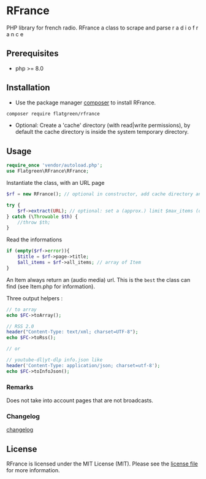 # RFrance

PHP library for french radio.
RFrance a class to scrape and parse r a d i o f r a n c e

## Prerequisites
- php >= 8.0

## Installation
- Use the package manager [composer](https://getcomposer.org/) to install RFrance.
```bash
composer require flatgreen/rfrance
```
- Optional: Create a 'cache' directory (with read|write permissions), by default the cache directory is inside the system temporary directory.

## Usage

```php
require_once 'vendor/autoload.php';
use Flatgreen\RFrance\RFrance;
```

Instantiate the class, with an URL page

```php
$rf = new RFrance(); // optional in constructor, add cache directory and cache duration for page, 1 day by default.

try {
    $rf->extract(URL); // optional: set a (approx.) limit $max_items (default: -1, all items)
} catch (\Throwable $th) {
    //throw $th;
}
```

Read the informations
```php
if (empty($rf->error)){
    $title = $rf->page->title;
    $all_items = $rf->all_items; // array of Item
}
```

An Item always return an (audio media) url. This is the `best` the class can find (see Item.php for information).

Three output helpers :

```php
// to array
echo $FC->toArray();

// RSS 2.0
header("Content-Type: text/xml; charset=UTF-8");
echo $FC->toRss();

// or

// youtube-dl|yt-dlp info.json like
header('Content-Type: application/json; charset=utf-8');
echo $FC->toInfoJson();
```

### Remarks
Does not take into account pages that are not broadcasts.

### Changelog
[changelog](/CHANGELOG.md)

## License
RFrance is licensed under the MIT License (MIT). Please see the [license file](/LICENSE) for more information.